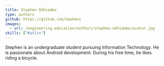 ```yaml
---
title: Stephen Odhiambo
type: authors
github: https://github.com/Sephens
images:
  - url: /engineering-education/authors/stephen-odhiambo/avatar.jpg
skills: ["Kotlin"]
---
```

Stephen is an undergraduate student pursuing Information Technology. He is passionate about Android development. During his free time, he likes riding a bicycle.